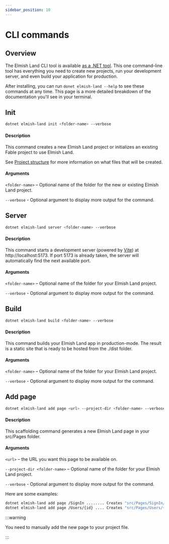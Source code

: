 ```yaml
---
sidebar_position: 10
---
```


# CLI commands

## Overview ​

The Elmish Land CLI tool is available [as a .NET tool](https://www.nuget.org/packages/elmish-land/). This one command-line tool has everything you need to create new projects, run your development server, and even build your application for production.

After installing, you can run `donet elmish-land --help` to see these commands at any time. This page is a more detailed breakdown of the documentation you'll see in your terminal.

## Init ​

```bash
dotnet elmish-land init <folder-name> --verbose
```

#### Description ​
This command creates a new Elmish Land project or initializes an existing Fable project to use Elmish Land.

See [Project structure](/docs/getting-started/project-structure) for more information on what files that will be created.

#### Arguments ​
`<folder-name>` – Optional name of the folder for the new or existing Elmish Land project.

`--verbose` - Optional argument to display more output for the command.

## Server ​

```bash
dotnet elmish-land server <folder-name> --verbose
```

#### Description ​
This command starts a development server (powered by [Vite](https://vitejs.dev)) at http://localhost:5173. If port 5173 is already taken, the server will automatically find the next available port.

#### Arguments ​
`<folder-name>` – Optional name of the folder for your Elmish Land project.

`--verbose` - Optional argument to display more output for the command.

## Build ​

```bash
dotnet elmish-land build <folder-name> --verbose
```

#### Description ​
This command builds your Elmish Land app in production-mode. The result is a static site that is ready to be hosted from the ./dist folder.

#### Arguments ​
`<folder-name>` – Optional name of the folder for your Elmish Land project.

`--verbose` - Optional argument to display more output for the command.

## Add page ​

```bash
dotnet elmish-land add page <url> --project-dir <folder-name> --verbose
```

#### Description ​
This scaffolding command generates a new Elmish Land page in your src/Pages folder.

#### Arguments ​
`<url>` – the URL you want this page to be available on.

`--project-dir <folder-name>` – Optional name of the folder for your Elmish Land project.

`--verbose` - Optional argument to display more output for the command.

Here are some examples:
```bash
dotnet elmish-land add page /SignIn ........ Creates "src/Pages/SignIn/Page.fs"
dotnet elmish-land add page /Users/{id} .... Creates "src/Pages/Users/{id}/Page.fs"
```

:::warning

You need to manually add the new page to your project file.

:::
